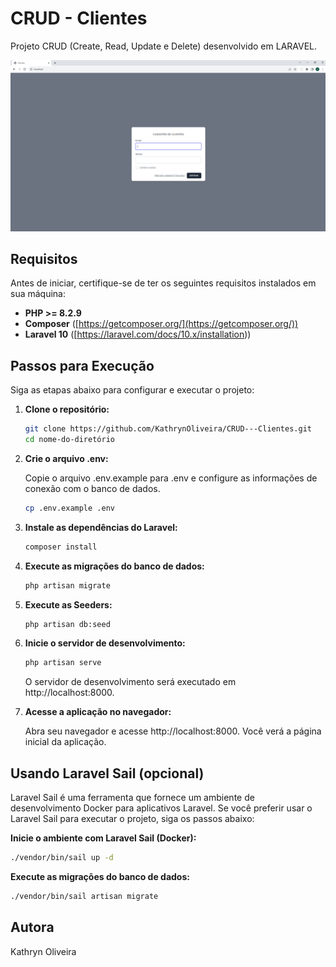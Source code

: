 # CRUD - Clientes

Projeto CRUD (Create, Read, Update e Delete) desenvolvido em LARAVEL.

![projeto](public/img/projeto.PNG)

## Requisitos

Antes de iniciar, certifique-se de ter os seguintes requisitos instalados em sua máquina:

-   **PHP >= 8.2.9**
-   **Composer** ([https://getcomposer.org/](https://getcomposer.org/))
-   **Laravel 10** ([https://laravel.com/docs/10.x/installation))


## Passos para Execução

Siga as etapas abaixo para configurar e executar o projeto:

1.  **Clone o repositório:**

    ```bash
    git clone https://github.com/KathrynOliveira/CRUD---Clientes.git
    cd nome-do-diretório
    ```

2.  **Crie o arquivo .env:**

    Copie o arquivo .env.example para .env e configure as informações de conexão com o banco de dados.

    ```bash
    cp .env.example .env
    ```

3.  **Instale as dependências do Laravel:**

    ```bash
    composer install
    ```

4.  **Execute as migrações do banco de dados:**

    ```bash
    php artisan migrate
    ```

5.  **Execute as Seeders:**

    ```bash
    php artisan db:seed
    ```

6.  **Inicie o servidor de desenvolvimento:**

    ```bash
    php artisan serve
    ```

    O servidor de desenvolvimento será executado em http://localhost:8000.

7.  **Acesse a aplicação no navegador:**

    Abra seu navegador e acesse http://localhost:8000. Você verá a página inicial da aplicação.

## Usando Laravel Sail (opcional)

Laravel Sail é uma ferramenta que fornece um ambiente de desenvolvimento Docker para aplicativos Laravel. Se você preferir usar o Laravel Sail para executar o projeto, siga os passos abaixo:

**Inicie o ambiente com Laravel Sail (Docker):**

```bash
./vendor/bin/sail up -d
```

**Execute as migrações do banco de dados:**

```bash
./vendor/bin/sail artisan migrate
```

## Autora

Kathryn Oliveira